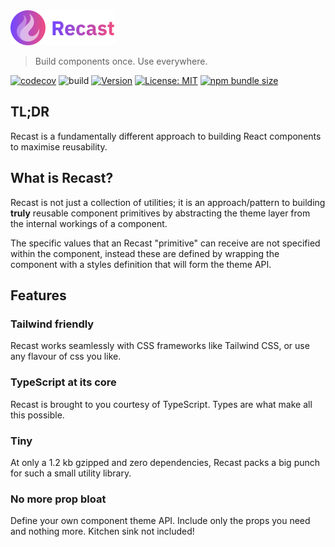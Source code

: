 <img src="https://raw.githubusercontent.com/reactivepixels/recast/main/logo.svg" alt="Recast" width="167">

> Build components once. Use everywhere.

[![codecov](https://codecov.io/gh/reactivepixels/recast/graph/badge.svg?token=F21FH8HJ7D)](https://codecov.io/gh/reactivepixels/recast)
![build](https://github.com/reactivepixels/recast/actions/workflows/.github/workflows/ci.yml/badge.svg)
[![Version](https://badge.fury.io/js/@rpxl%2Frecast.svg)](https://badge.fury.io/js/@rpxl%2Frecast)
[![License: MIT](https://img.shields.io/badge/License-MIT-blue.svg)](https://opensource.org/licenses/MIT)
[![npm bundle size](https://img.shields.io/bundlephobia/minzip/@rpxl/recast)](https://bundlephobia.com/package/@rpxl/recast@2.0.0)

## TL;DR

Recast is a fundamentally different approach to building React components to maximise reusability.

## What is Recast?

Recast is not just a collection of utilities; it is an approach/pattern to building **truly** reusable component primitives by abstracting the theme layer from the internal workings of a component.

The specific values that an Recast "primitive" can receive are not specified within the component, instead these are defined by wrapping the component with a styles definition that will form the theme API.

## Features

### Tailwind friendly

Recast works seamlessly with CSS frameworks like Tailwind CSS, or use any flavour of css you like.

### TypeScript at its core

Recast is brought to you courtesy of TypeScript. Types are what make all this possible.

### Tiny

At only a 1.2 kb gzipped and zero dependencies, Recast packs a big punch for such a small utility library.

### No more prop bloat

Define your own component theme API. Include only the props you need and nothing more. Kitchen sink not included!
